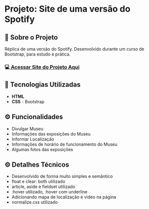 <h1>Projeto: Site de uma versão do Spotify</h1>

<h2>📌 Sobre o Projeto</h2>
<p>Réplica de uma versão do Spotify. Desenvolvido durante um curso de Bootstrap, para estudo e prática.</p>

<h3>💻<a href="https://deangelleses.github.io/replica_spotify-HTML-CSS-Bootstrap/" target="_blank"> Acessar Site do Projeto Aqui</a></h3>

<h2>🚀 Tecnologias Utilizadas</h2>
<ul>
  <li><b>HTML</b></li>
  <li><b>CSS</b> - Bootstrap</li>
</ul>

<h2>⚙️ Funcionalidades</h2>
<ul>
  <li>Divulgar Museu</li>
  <li>Informações das exposições do Museu</li>
  <li>Informar Localização</li>
  <li>Informações de horário de funcionamento do Museu</li>
  <li>Algumas fotos das exposições</li>
</ul>

<h2>⚙️ Detalhes Técnicos</h2>
<ul>
  <li>Desenvolvido de forma muito simples e semântico</li>
  <li>float e clear: both utilizado</li>
  <li>article, aside e fieldset utilizado</li>
  <li>:hover utilizado, :hover com underline</li>
  <li>Adicionando mapa de localização e video na página</li>
  <li>normalize.css utilizado</li>
</ul>
